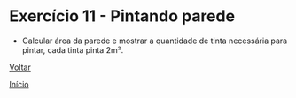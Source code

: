 # Exercício 11 - Pintando parede
- Calcular área da parede e mostrar a quantidade de tinta necessária para pintar, cada tinta pinta 2m².

[Voltar](https://github.com/NandesLima/desafios-python/tree/main/02.%20Tratando%20dados%20e%20fazendo%20contas)

[Início](https://github.com/NandesLima/desafios-python)